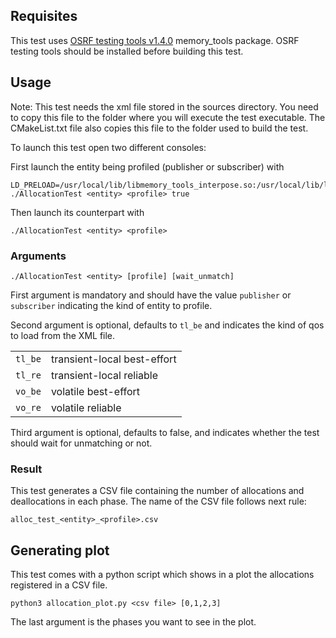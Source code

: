 ## Requisites

This test uses [OSRF testing tools v1.4.0](https://github.com/osrf/osrf_testing_tools_cpp/tree/1.4.0) memory_tools package.
OSRF testing tools should be installed before building this test.

## Usage

Note: This test needs the xml file stored in the sources directory.
You need to copy this file to the folder where you will execute the test executable.
The CMakeList.txt file also copies this file to the folder used to build the test.

To launch this test open two different consoles:

First launch the entity being profiled (publisher or subscriber) with
```
LD_PRELOAD=/usr/local/lib/libmemory_tools_interpose.so:/usr/local/lib/libmemory_tools.so ./AllocationTest <entity> <profile> true
```

Then launch its counterpart with
```
./AllocationTest <entity> <profile>
```

### Arguments

```
./AllocationTest <entity> [profile] [wait_unmatch]
```

First argument is mandatory and should have the value `publisher` or `subscriber` indicating the kind of entity to
profile.

Second argument is optional, defaults to `tl_be` and indicates the kind of qos to load from the XML file.

|         ||
|---------|-----------------------------|
| `tl_be` | transient-local best-effort |
| `tl_re` | transient-local reliable    |
| `vo_be` | volatile best-effort        |
| `vo_re` | volatile reliable           |

Third argument is optional, defaults to false, and indicates whether the test should wait for unmatching or not.

### Result

This test generates a CSV file containing the number of allocations and deallocations in each phase.
The name of the CSV file follows next rule:

```
alloc_test_<entity>_<profile>.csv
```

## Generating plot

This test comes with a python script which shows in a plot the allocations registered in a CSV file.

```
python3 allocation_plot.py <csv file> [0,1,2,3]
```

The last argument is the phases you want to see in the plot.
